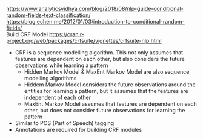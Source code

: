 https://www.analyticsvidhya.com/blog/2018/08/nlp-guide-conditional-random-fields-text-classification/ </br>
https://blog.echen.me/2012/01/03/introduction-to-conditional-random-fields/ </br>
Build CRF Model https://cran.r-project.org/web/packages/crfsuite/vignettes/crfsuite-nlp.html </br>


* CRF is a sequence modelling algorithm. This not only assumes that features are dependent on each other, but also considers the future observations while learning a pattern
  * Hidden Markov Model & MaxEnt Markov Model are also sequence modelling algorithms
  * Hiddem Markov Model considers the future observations around the entities for learning a pattern, but it assumes that the features are independent of each other
  * MaxEnt Markov Model assumes that features are dependent on each other, but does not consider future observations for learning the pattern
* Similar to POS (Part of Speech) tagging
* Annotations are required for building CRF modules





























